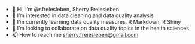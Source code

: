 - 👋 Hi, I’m @sfreiesleben, Sherry Freiesleben
- 👀 I’m interested in data cleaning and data quality analysis
- 🌱 I’m currently learning data quality measures, R Markdown, R Shiny
- 💞️ I’m looking to collaborate on data quality topics in the health sciences
- 📫 How to reach me sherry.freiesleben@gmail.com

<!---
sfreiesleben/sfreiesleben is a ✨ special ✨ repository because its `README.md` (this file) appears on your GitHub profile.
You can click the Preview link to take a look at your changes.
--->
